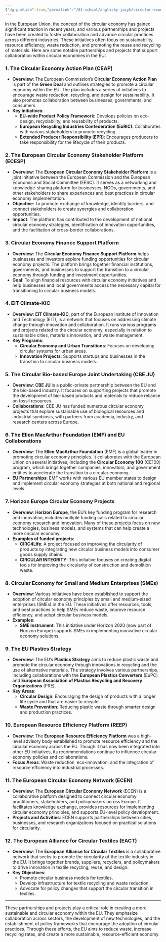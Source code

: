 ```yaml
---
{"dg-publish":true,"permalink":"/01-school/anglicky-jazyk/circular-economy/","tags":["year1","winterSemester","uniANJ"]}
---
```


In the European Union, the concept of the circular economy has gained significant traction in recent years, and various partnerships and projects have been created to foster collaboration and advance circular practices across different industries. These initiatives often focus on sustainability, resource efficiency, waste reduction, and promoting the reuse and recycling of materials. Here are some notable partnerships and projects that support collaboration within circular economies in the EU:

### 1. **The Circular Economy Action Plan (CEAP)**
   - **Overview**: The European Commission’s **Circular Economy Action Plan** is part of the **Green Deal** and outlines strategies to promote a circular economy within the EU. The plan includes a series of initiatives to encourage waste reduction, recycling, and design for sustainability. It also promotes collaboration between businesses, governments, and consumers.
   - **Key initiatives**: 
     - **EU-wide Product Policy Framework**: Develops policies on eco-design, recyclability, and reusability of products.
     - **European Recycling Industries Confederation (EuRIC)**: Collaborates with various stakeholders to promote recycling.
     - **Extended Producer Responsibility (EPR)**: Encourages producers to take responsibility for the lifecycle of their products.

### 2. **The European Circular Economy Stakeholder Platform (ECESP)**
   - **Overview**: The **European Circular Economy Stakeholder Platform** is a joint initiative between the European Commission and the European Economic and Social Committee (EESC). It serves as a networking and knowledge-sharing platform for businesses, NGOs, governments, and other stakeholders to share experiences and best practices in circular economy implementation.
   - **Objective**: To promote exchange of knowledge, identify barriers, and connect stakeholders to create synergies and collaboration opportunities.
   - **Impact**: The platform has contributed to the development of national circular economy strategies, identification of innovation opportunities, and the facilitation of cross-border collaborations.

### 3. **Circular Economy Finance Support Platform**
   - **Overview**: The **Circular Economy Finance Support Platform** helps businesses and investors explore funding opportunities for circular economy projects. The platform brings together financial institutions, governments, and businesses to support the transition to a circular economy through funding and investment opportunities.
   - **Goal**: To align financial resources with circular economy initiatives and help businesses and local governments access the necessary capital for transitioning to circular business models.

### 4. **EIT Climate-KIC**
   - **Overview**: **EIT Climate-KIC**, part of the European Institute of Innovation and Technology (EIT), is a network that focuses on addressing climate change through innovation and collaboration. It runs various programs and projects related to the circular economy, especially in relation to sustainable cities, materials innovation, and waste management.
   - **Key Programs**:
     - **Circular Economy and Urban Transitions**: Focuses on developing circular systems for urban areas.
     - **Innovation Projects**: Supports startups and businesses in the transition to circular business models.

### 5. **The Circular Bio-based Europe Joint Undertaking (CBE JU)**
   - **Overview**: **CBE JU** is a public-private partnership between the EU and the bio-based industry. It focuses on supporting projects that promote the development of bio-based products and materials to reduce reliance on fossil resources.
   - **Collaborations**: CBE JU has funded numerous circular economy projects that explore sustainable use of biological resources and industrial symbiosis, with partners from academia, industry, and research centers across Europe.

### 6. **The Ellen MacArthur Foundation (EMF) and EU Collaborations**
   - **Overview**: The **Ellen MacArthur Foundation** (EMF) is a global leader in promoting circular economy principles. It collaborates with the European Union on several initiatives, including the **Circular Economy 100** (CE100) program, which brings together companies, innovators, and government entities to accelerate the transition to a circular economy.
   - **EU Partnerships**: EMF works with various EU member states to design and implement circular economy strategies at both national and regional levels.

### 7. **Horizon Europe Circular Economy Projects**
   - **Overview**: **Horizon Europe**, the EU’s key funding program for research and innovation, includes multiple funding calls related to circular economy research and innovation. Many of these projects focus on new technologies, business models, and systems that can help create a more circular economy.
   - **Examples of funded projects**:
     - **CIRC4Life**: A project focused on improving the circularity of products by integrating new circular business models into consumer goods supply chains.
     - **CIRCULAR INTEGRITY**: This initiative focuses on creating digital tools for improving the circularity of construction and demolition waste.

### 8. **Circular Economy for Small and Medium Enterprises (SMEs)**
   - **Overview**: Various initiatives have been established to support the adoption of circular economy principles by small and medium-sized enterprises (SMEs) in the EU. These initiatives offer resources, tools, and best practices to help SMEs reduce waste, improve resource efficiency, and adopt circular business models.
   - **Examples**:
     - **SME Instrument**: This initiative under Horizon 2020 (now part of Horizon Europe) supports SMEs in implementing innovative circular economy solutions.

### 9. **The EU Plastics Strategy**
   - **Overview**: The EU’s **Plastics Strategy** aims to reduce plastic waste and promote the circular economy through innovations in recycling and the use of alternative materials. The strategy involves various partnerships, including collaborations with the **European Plastics Converters** (EuPC) and **European Association of Plastics Recycling and Recovery Organizations** (PRE).
   - **Key Areas**:
     - **Circular Design**: Encouraging the design of products with a longer life cycle and that are easier to recycle.
     - **Waste Prevention**: Reducing plastic waste through smarter design and production practices.

### 10. **European Resource Efficiency Platform (REEP)**
   - **Overview**: The **European Resource Efficiency Platform** was a high-level advisory body established to promote resource efficiency and the circular economy across the EU. Though it has now been integrated into other EU initiatives, its recommendations continue to influence circular economy policies and collaborations.
   - **Focus Areas**: Waste reduction, eco-innovation, and the integration of resource efficiency into industrial processes.

### 11. **The European Circular Economy Network (ECEN)**
   - **Overview**: The **European Circular Economy Network** (ECEN) is a collaborative platform designed to connect circular economy practitioners, stakeholders, and policymakers across Europe. It facilitates knowledge exchange, provides resources for implementing circular economy principles, and supports EU-level policy development.
   - **Projects and Activities**: ECEN supports partnerships between cities, businesses, and research organizations focused on practical solutions for circularity.

### 12. **The European Alliance for Circular Textiles (EACT)**
   - **Overview**: The **European Alliance for Circular Textiles** is a collaborative network that seeks to promote the circularity of the textile industry in the EU. It brings together brands, suppliers, recyclers, and policymakers to drive innovation in textile recycling, reuse, and design.
   - **Key Objectives**:
     - Promote circular business models for textiles.
     - Develop infrastructure for textile recycling and waste reduction.
     - Advocate for policy changes that support the circular transition in textiles.

---

These partnerships and projects play a critical role in creating a more sustainable and circular economy within the EU. They emphasize collaboration across sectors, the development of new technologies, and the establishment of policy frameworks that encourage the adoption of circular practices. Through these efforts, the EU aims to reduce waste, increase recycling rates, and create a more sustainable, resource-efficient economy.